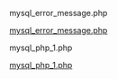 mysql_error_message.php

<a href="https://gist.github.com/lpiaitdepok/5e3a8be5993cd76e9446a2a67d66b816">mysql_error_message.php</a>

mysql_php_1.php

<a href="https://gist.github.com/lpiaitdepok/ca646a3b0e68c779a9f6e6ee4ba4c2c6#file-mysql_php_1-php">mysql_php_1.php</a>

